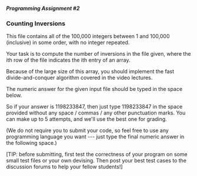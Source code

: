 ##### Programming Assignment #2
### Counting Inversions

This file contains all of the 100,000 integers between 1 and 100,000 (inclusive)
in some order, with no integer repeated.

Your task is to compute the number of inversions in the file given,
where the ith row of the file indicates the ith entry of an array.

Because of the large size of this array, you should implement the fast
divide-and-conquer algorithm covered in the video lectures.

The numeric answer for the given input file should be typed in the space below.

So if your answer is 1198233847, then just type 1198233847 in the space provided
without any space / commas / any other punctuation marks.
You can make up to 5 attempts, and we'll use the best one for grading.

(We do not require you to submit your code, so feel free to use any programming
language you want --- just type the final numeric answer in the following space.)

[TIP:
before submitting, first test the correctness of your program on some small
test files or your own devising. Then post your best test cases to the discussion
forums to help your fellow students!]
